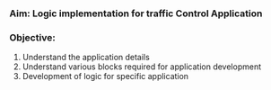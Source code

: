 ### Aim: Logic implementation for traffic Control Application

### Objective:
1. Understand the application details
2. Understand various blocks required for application development
3. Development of logic for specific application

